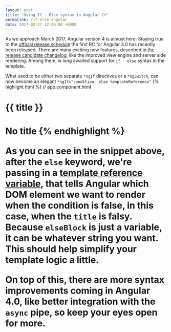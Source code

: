 ```yaml
---
layout: post
title: "Using If - Else syntax in Angular 2+"
permalink: /if-else-angular
date: 2017-02-27 12:00:00 +0000
---
```


As we approach March 2017, Angular version 4 is almost here. Staying true to the [official release schedule](https://github.com/angular/angular/blob/master/docs/RELEASE_SCHEDULE.md)
the first RC for Angular 4.0 has recently been released. There are many exciting new features, described 
[in the release candidate changelog](https://github.com/angular/angular/blob/master/CHANGELOG.md#400-rc1-2017-02-24),
like the improved view engine and server side rendering. Among them, is long awaited support for `if - else` syntax
in the template. 

What used to be either two separate `*ngIf` directives or a `*ngSwitch`, can now become an elegant `*ngIf="condition; else templateReference"`
{% highlight html %}
  // app.component.html
  <h1 *ngIf="title; else elseBlock">{{ title }}<h1>
  <ng-template #elseBlock>No title</ng-template>
{% endhighlight %}

As you can see in the snippet above, after the `else` keyword, we're passing in a [template reference variable](https://angular.io/docs/ts/latest/guide/template-syntax.html#!#ref-vars),
that tells Angular which DOM element we want to render when the condition is false, in this case, when the `title` is falsy.
Because `elseBlock` is just a variable, it can be whatever string you want. This should help simplify your template logic a little.

On top of this, there are more syntax improvements coming in Angular 4.0, like better integration with the `async` pipe, so keep your eyes open for more.